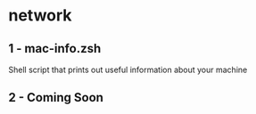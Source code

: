 # network 

## 1 - mac-info.zsh
Shell script that prints out useful information about your machine

## 2 - Coming Soon

